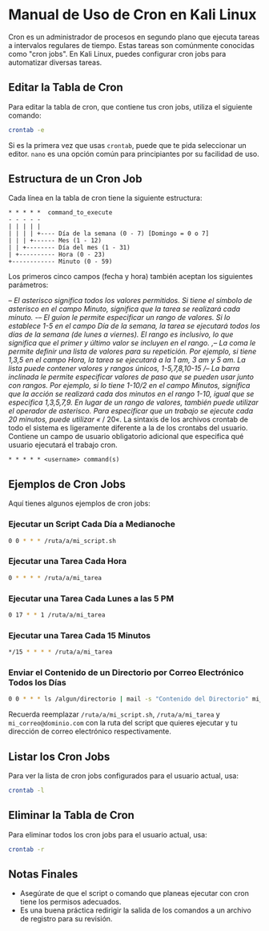 # Manual de Uso de Cron en Kali Linux

Cron es un administrador de procesos en segundo plano que ejecuta tareas a intervalos regulares de tiempo. Estas tareas son comúnmente conocidas como "cron jobs". En Kali Linux, puedes configurar cron jobs para automatizar diversas tareas.

## Editar la Tabla de Cron

Para editar la tabla de cron, que contiene tus cron jobs, utiliza el siguiente comando:

```bash
crontab -e
```

Si es la primera vez que usas `crontab`, puede que te pida seleccionar un editor. `nano` es una opción común para principiantes por su facilidad de uso.

## Estructura de un Cron Job

Cada línea en la tabla de cron tiene la siguiente estructura:

```
* * * * *  command_to_execute
- - - - -
| | | | |
| | | | +---- Día de la semana (0 - 7) [Domingo = 0 o 7]
| | | +------ Mes (1 - 12)
| | +-------- Día del mes (1 - 31)
| +---------- Hora (0 - 23)
+------------ Minuto (0 - 59)
```



Los primeros cinco campos (fecha y hora) también aceptan los siguientes parámetros:

*– El asterisco significa todos los valores permitidos. Si tiene el símbolo de asterisco en el campo Minuto, significa que la tarea se realizará cada minuto.
-– El guion le permite especificar un rango de valores. Si lo establece 1-5 en el campo Día de la semana, la tarea se ejecutará todos los días de la semana (de lunes a viernes). El rango es inclusivo, lo que significa que el primer y último valor se incluyen en el rango.
,– La coma le permite definir una lista de valores para su repetición. Por ejemplo, si tiene 1,3,5 en el campo Hora, la tarea se ejecutará a la 1 am, 3 am y 5 am. La lista puede contener valores y rangos únicos, 1-5,7,8,10-15
/– La barra inclinada le permite especificar valores de paso que se pueden usar junto con rangos. Por ejemplo, si lo tiene 1-10/2 en el campo Minutos, significa que la acción se realizará cada dos minutos en el rango 1-10, igual que se especifica 1,3,5,7,9. En lugar de un rango de valores, también puede utilizar el operador de asterisco. Para especificar que un trabajo se ejecute cada 20 minutos, puede utilizar «* / 20«.
La sintaxis de los archivos crontab de todo el sistema es ligeramente diferente a la de los crontabs del usuario. Contiene un campo de usuario obligatorio adicional que especifica qué usuario ejecutará el trabajo cron.


```
* * * * * <username> command(s)
```
          
## Ejemplos de Cron Jobs

Aquí tienes algunos ejemplos de cron jobs:

### Ejecutar un Script Cada Día a Medianoche

```bash
0 0 * * * /ruta/a/mi_script.sh
```

### Ejecutar una Tarea Cada Hora

```bash
0 * * * * /ruta/a/mi_tarea
```

### Ejecutar una Tarea Cada Lunes a las 5 PM

```bash
0 17 * * 1 /ruta/a/mi_tarea
```

### Ejecutar una Tarea Cada 15 Minutos

```bash
*/15 * * * * /ruta/a/mi_tarea
```

### Enviar el Contenido de un Directorio por Correo Electrónico Todos los Días

```bash
0 0 * * * ls /algun/directorio | mail -s "Contenido del Directorio" mi_correo@dominio.com
```

Recuerda reemplazar `/ruta/a/mi_script.sh`, `/ruta/a/mi_tarea` y `mi_correo@dominio.com` con la ruta del script que quieres ejecutar y tu dirección de correo electrónico respectivamente.

## Listar los Cron Jobs

Para ver la lista de cron jobs configurados para el usuario actual, usa:

```bash
crontab -l
```

## Eliminar la Tabla de Cron

Para eliminar todos los cron jobs para el usuario actual, usa:

```bash
crontab -r
```

## Notas Finales

- Asegúrate de que el script o comando que planeas ejecutar con cron tiene los permisos adecuados.
- Es una buena práctica redirigir la salida de los comandos a un archivo de registro para su revisión.


